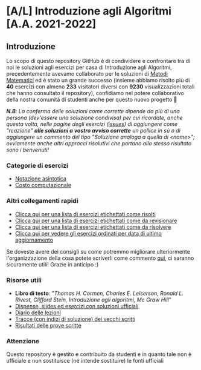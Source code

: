 # [A/L] Introduzione agli Algoritmi [A.A. 2021-2022]

## Introduzione

Lo scopo di questo repository GitHub è di condividere e confrontare tra di noi le soluzioni agli esercizi per casa di Introduzione agli Algoritmi, precedentemente avevamo collaborato per le soluzioni di [Metodi Matematici](https://github.com/sapienzastudentsnetwork/mmi2122) ed è stato un grande successo (insieme abbiamo risolto più di **40** esercizi con almeno **233** visitatori diversi con **9230** visualizzazioni totali che hanno consultato il repository), confidiamo nel potere collaborativo della nostra comunità di studenti anche per questo nuovo progetto 🙂

_**N.B**: La conferma delle soluzioni come corrette dipende da più di una persona (dev'essere una soluzione condivisa) per cui ricordate, anche questa volta, nelle pagine degli esercizi ([issues](https://github.com/sapienzastudentsnetwork/introalgo2122/issues?q=is%3Aissue+sort%3Aupdated-desc+)) di aggiungere come "reazione" **alle soluzioni a vostro avviso corrette** un pollice in sù o di aggiungere un commento del tipo "Soluzione analoga a quella di \<nome\>"; ovviamente anche altri approcci risolutivi che portano allo stesso risultato sono i benvenuti!_

### Categorie di esercizi

- [Notazione asintotica](../../labels/notazione_asintotica)
- [Costo computazionale](../../labels/costo_computazionale)

### Altri collegamenti rapidi

- [Clicca qui per una lista di esercizi etichettati come risolti](../../issues?q=label%3Arisolto+sort%3Aupdated-desc+)
- [Clicca qui per una lista di esercizi etichettati come da revisionare](../../issues?q=label%3A"da+revisionare")
- [Clicca qui per una lista di esercizi etichettati come da risolvere](../../issues?q=label%3A"da+risolvere")
- [Clicca qui per vedere gli esercizi ordinati per data di ultimo aggiornamento](../../issues?q=sort%3Aupdated-desc+)

Se doveste avere dei consigli su come potremmo migliorare ulteriormente l'organizzazione della cosa potete scriverli come commento [qui](../../issues/1), ci saranno sicuramente utili! Grazie in anticipo :)

### Risorse utili

- **Libro di testo**: "_Thomas H. Cormen, Charles E. Leiserson, Ronald L. Rivest, Clifford Stein, Introduzione agli algoritmi, Mc Graw Hill_"<br/>
- [Dispense, slides ed esercizi con soluzioni ufficiali](https://twiki.di.uniroma1.it/twiki/view/Intro_algo/AD/Dispense)
- [Diario delle lezioni](https://twiki.di.uniroma1.it/twiki/view/Intro_algo/AD/DiarioDelleLezioni)
- [Tracce (con indizi di soluzione) dei vecchi scritti](https://twiki.di.uniroma1.it/twiki/view/Intro_algo/AD/VecchiScritti)
- [Risultati delle prove scritte](https://twiki.di.uniroma1.it/twiki/view/Intro_algo/AD/Risultati)

### Attenzione

Questo repository è gestito e contribuito da studenti e in quanto tale non è ufficiale e non sostituisce (né intende sostituire) le fonti ufficiali
